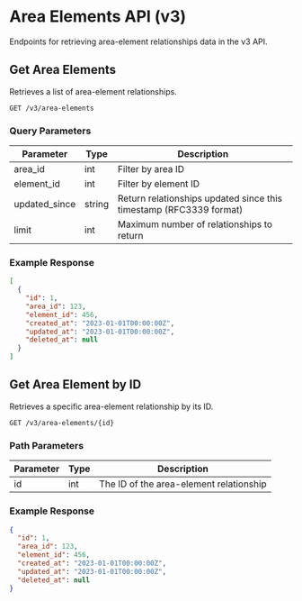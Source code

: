 
# Area Elements API (v3)

Endpoints for retrieving area-element relationships data in the v3 API.

## Get Area Elements

Retrieves a list of area-element relationships.

```
GET /v3/area-elements
```

### Query Parameters

| Parameter      | Type   | Description |
|----------------|--------|-------------|
| area_id        | int    | Filter by area ID |
| element_id     | int    | Filter by element ID |
| updated_since  | string | Return relationships updated since this timestamp (RFC3339 format) |
| limit          | int    | Maximum number of relationships to return |

### Example Response

```json
[
  {
    "id": 1,
    "area_id": 123,
    "element_id": 456,
    "created_at": "2023-01-01T00:00:00Z",
    "updated_at": "2023-01-01T00:00:00Z",
    "deleted_at": null
  }
]
```

## Get Area Element by ID

Retrieves a specific area-element relationship by its ID.

```
GET /v3/area-elements/{id}
```

### Path Parameters

| Parameter | Type | Description |
|-----------|------|-------------|
| id        | int  | The ID of the area-element relationship |

### Example Response

```json
{
  "id": 1,
  "area_id": 123,
  "element_id": 456,
  "created_at": "2023-01-01T00:00:00Z",
  "updated_at": "2023-01-01T00:00:00Z",
  "deleted_at": null
}
```
